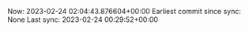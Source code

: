 Now: 2023-02-24 02:04:43.876604+00:00 Earliest commit since sync: None Last sync: 2023-02-24 00:29:52+00:00

